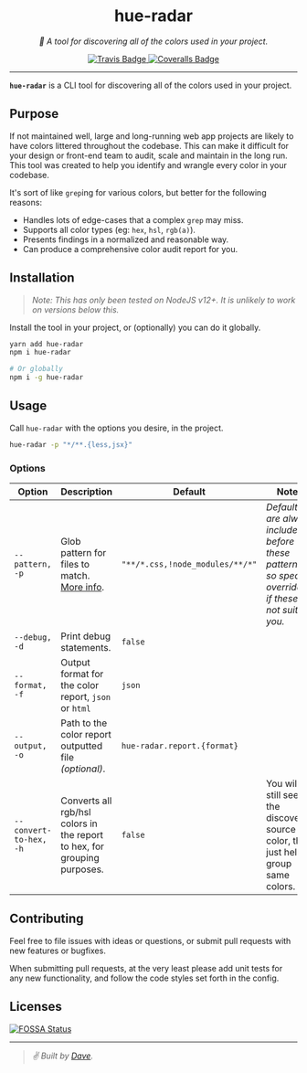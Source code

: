 <div align="center" margin="0 auto 20px">
  <h1>hue-radar</h1>
  <p style="font-style: italic;">
    🎨 A tool for discovering all of the colors used in your project.
  </p>
  <div>
    <a href="https://travis-ci.com/github/himynameisdave/hue-radar">
      <img src="https://travis-ci.com/himynameisdave/hue-radar.svg?branch=main" alt="Travis Badge" />
    </a>
    <a href="https://coveralls.io/github/himynameisdave/hue-radar?branch=main">
      <img src="https://coveralls.io/repos/github/himynameisdave/hue-radar/badge.svg?branch=main" alt="Coveralls Badge" />
    </a>
  </div>
</div>

---

**`hue-radar`** is a CLI tool for discovering all of the colors used in your project.

## Purpose

If not maintained well, large and long-running web app projects are likely to have colors littered throughout the codebase. This can make it difficult for your design or front-end team to audit, scale and maintain in the long run. This tool was created to help you identify and wrangle every color in your codebase.

It's sort of like `grep`ing for various colors, but better for the following reasons:

- Handles lots of edge-cases that a complex `grep` may miss.
- Supports all color types (eg: `hex`, `hsl`, `rgb(a)`).
- Presents findings in a normalized and reasonable way.
- Can produce a comprehensive color audit report for you.

## Installation

> _Note: This has only been tested on NodeJS v12+. It is unlikely to work on versions below this._

Install the tool in your project, or (optionally) you can do it globally.

```bash
yarn add hue-radar
npm i hue-radar

# Or globally
npm i -g hue-radar
```

## Usage

Call `hue-radar` with the options you desire, in the project.

```bash
hue-radar -p "*/**.{less,jsx}"
```

### Options

Option | Description | Default | Notes
--- | --- | --- | ---
`--pattern, -p` | Glob pattern for files to match. [More info](https://github.com/isaacs/minimatch#usage). | `"**/*.css,!node_modules/**/*"` | _Defaults are always included before these patterns., so specify overrides if these do not suit you._
`--debug, -d` | Print debug statements. | `false` | 
`--format, -f` | Output format for the color report, `json` or `html` | `json` | 
`--output, -o` | Path to the color report outputted file _(optional)_. | `hue-radar.report.{format}` | 
`--convert-to-hex, -h` | Converts all rgb/hsl colors in the report to hex, for grouping purposes. | `false` | You will still see the discovered source color, this just helps group same colors.

## Contributing

Feel free to file issues with ideas or questions, or submit pull requests with new features or bugfixes.

When submitting pull requests, at the very least please add unit tests for any new functionality, and follow the code styles set forth in the config.

## Licenses

[![FOSSA Status](https://app.fossa.com/api/projects/git%2Bgithub.com%2Fhimynameisdave%2Fhue-radar.svg?type=large)](https://app.fossa.com/projects/git%2Bgithub.com%2Fhimynameisdave%2Fhue-radar?ref=badge_large)

---
> _✌️ Built by [Dave](https://github.com/himynameisdave)._
